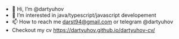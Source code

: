 - 👋 Hi, I’m @dartyuhov
- 👀 I’m interested in java/typescript/javascript developement
- 📫 How to reach me darst94@gmail.com or telegram @dartyuhov 
- Checkout my cv https://dartyuhov.github.io/dartyuhov-cv/

<!---
dartyuhov/dartyuhov is a ✨ special ✨ repository because its `README.md` (this file) appears on your GitHub profile.
You can click the Preview link to take a look at your changes.
--->

